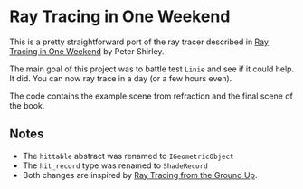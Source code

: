 # Ray Tracing in One Weekend
This is a pretty straightforward port of the ray tracer described in [Ray Tracing in One Weekend](https://raytracing.github.io/books/RayTracingInOneWeekend.html) by Peter Shirley.

The main goal of this project was to battle test `Linie` and see if it could help. It did. You can now ray trace in a day (or a few hours even).

The code contains the example scene from refraction and the final scene of the book.

## Notes
* The `hittable` abstract was renamed to `IGeometricObject` 
* The `hit_record` type was renamed to `ShadeRecord`
* Both changes are inspired by [Ray Tracing from the Ground Up](http://www.raytracegroundup.com/).